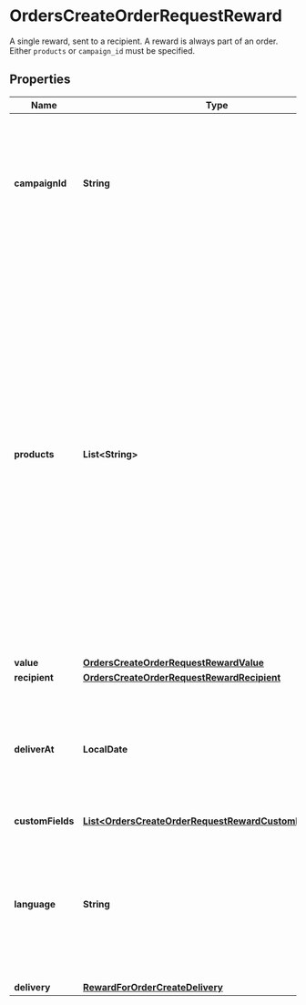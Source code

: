 

# OrdersCreateOrderRequestReward

A single reward, sent to a recipient. A reward is always part of an order.  Either `products` or `campaign_id` must be specified. 

## Properties

| Name | Type | Description | Notes |
|------------ | ------------- | ------------- | -------------|
|**campaignId** | **String** | ID of the campaign in your account, that defines the available products (different gift cards, charity, etc.) that the recipient can choose from.  |  [optional] |
|**products** | **List&lt;String&gt;** | List of IDs of product (different gift cards, charity, etc.) that will be available to the recipient to choose from.  Providing a &#x60;products&#x60; array will override the products made available by the campaign specified using the &#x60;campaign_id&#x60; property unless the &#x60;products&#x60; array is empty. It will _not_ override other campaign attributes, like the message and customization of the look and feel.  |  [optional] |
|**value** | [**OrdersCreateOrderRequestRewardValue**](OrdersCreateOrderRequestRewardValue.md) |  |  [optional] |
|**recipient** | [**OrdersCreateOrderRequestRewardRecipient**](OrdersCreateOrderRequestRewardRecipient.md) |  |  [optional] |
|**deliverAt** | **LocalDate** | Timestamp of reward delivery within the next year. Note that if date-time is provided, the time values will be ignored. |  [optional] |
|**customFields** | [**List&lt;OrdersCreateOrderRequestRewardCustomFieldsInner&gt;**](OrdersCreateOrderRequestRewardCustomFieldsInner.md) |  |  [optional] |
|**language** | **String** | Set this to translate the redemption experience for this reward. Pass a 2-letter [ISO-639-1 code](https://en.wikipedia.org/wiki/List_of_ISO_639-1_codes) for the desired language. Defaults to &#x60;en&#x60;.  |  [optional] |
|**delivery** | [**RewardForOrderCreateDelivery**](RewardForOrderCreateDelivery.md) |  |  [optional] |



